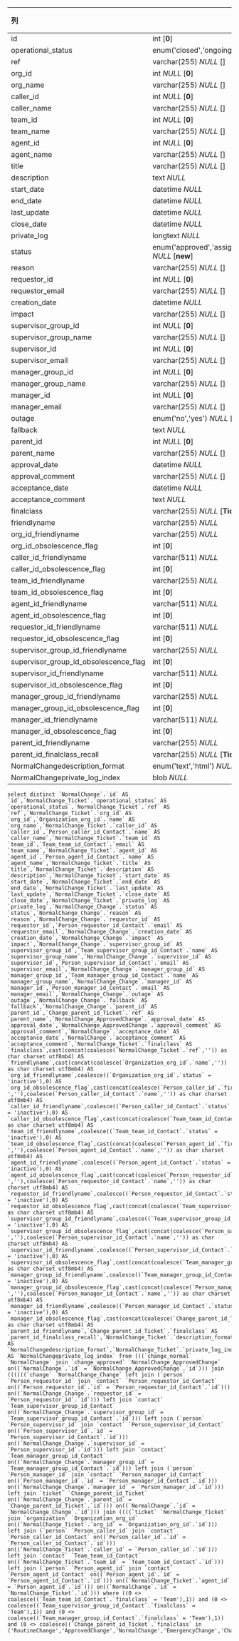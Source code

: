 | 列                                    | 类型                                                         | 注释 |
| :------------------------------------ | ------------------------------------------------------------ | ---- |
| id                                    | int [**0**]                                                  |      |
| operational_status                    | enum('closed','ongoing','resolved') *NULL* [**ongoing**]     |      |
| ref                                   | varchar(255) *NULL* []                                       |      |
| org_id                                | int *NULL* [**0**]                                           |      |
| org_name                              | varchar(255) *NULL* []                                       |      |
| caller_id                             | int *NULL* [**0**]                                           |      |
| caller_name                           | varchar(255) *NULL* []                                       |      |
| team_id                               | int *NULL* [**0**]                                           |      |
| team_name                             | varchar(255) *NULL* []                                       |      |
| agent_id                              | int *NULL* [**0**]                                           |      |
| agent_name                            | varchar(255) *NULL* []                                       |      |
| title                                 | varchar(255) *NULL* []                                       |      |
| description                           | text *NULL*                                                  |      |
| start_date                            | datetime *NULL*                                              |      |
| end_date                              | datetime *NULL*                                              |      |
| last_update                           | datetime *NULL*                                              |      |
| close_date                            | datetime *NULL*                                              |      |
| private_log                           | longtext *NULL*                                              |      |
| status                                | enum('approved','assigned','closed','implemented','monitored','new','notapproved','plannedscheduled','rejected','validated') *NULL* [**new**] |      |
| reason                                | varchar(255) *NULL* []                                       |      |
| requestor_id                          | int *NULL* [**0**]                                           |      |
| requestor_email                       | varchar(255) *NULL* []                                       |      |
| creation_date                         | datetime *NULL*                                              |      |
| impact                                | varchar(255) *NULL* []                                       |      |
| supervisor_group_id                   | int *NULL* [**0**]                                           |      |
| supervisor_group_name                 | varchar(255) *NULL* []                                       |      |
| supervisor_id                         | int *NULL* [**0**]                                           |      |
| supervisor_email                      | varchar(255) *NULL* []                                       |      |
| manager_group_id                      | int *NULL* [**0**]                                           |      |
| manager_group_name                    | varchar(255) *NULL* []                                       |      |
| manager_id                            | int *NULL* [**0**]                                           |      |
| manager_email                         | varchar(255) *NULL* []                                       |      |
| outage                                | enum('no','yes') *NULL* [**no**]                             |      |
| fallback                              | text *NULL*                                                  |      |
| parent_id                             | int *NULL* [**0**]                                           |      |
| parent_name                           | varchar(255) *NULL* []                                       |      |
| approval_date                         | datetime *NULL*                                              |      |
| approval_comment                      | varchar(255) *NULL* []                                       |      |
| acceptance_date                       | datetime *NULL*                                              |      |
| acceptance_comment                    | text *NULL*                                                  |      |
| finalclass                            | varchar(255) *NULL* [**Ticket**]                             |      |
| friendlyname                          | varchar(255) *NULL*                                          |      |
| org_id_friendlyname                   | varchar(255) *NULL*                                          |      |
| org_id_obsolescence_flag              | int [**0**]                                                  |      |
| caller_id_friendlyname                | varchar(511) *NULL*                                          |      |
| caller_id_obsolescence_flag           | int [**0**]                                                  |      |
| team_id_friendlyname                  | varchar(255) *NULL*                                          |      |
| team_id_obsolescence_flag             | int [**0**]                                                  |      |
| agent_id_friendlyname                 | varchar(511) *NULL*                                          |      |
| agent_id_obsolescence_flag            | int [**0**]                                                  |      |
| requestor_id_friendlyname             | varchar(511) *NULL*                                          |      |
| requestor_id_obsolescence_flag        | int [**0**]                                                  |      |
| supervisor_group_id_friendlyname      | varchar(255) *NULL*                                          |      |
| supervisor_group_id_obsolescence_flag | int [**0**]                                                  |      |
| supervisor_id_friendlyname            | varchar(511) *NULL*                                          |      |
| supervisor_id_obsolescence_flag       | int [**0**]                                                  |      |
| manager_group_id_friendlyname         | varchar(255) *NULL*                                          |      |
| manager_group_id_obsolescence_flag    | int [**0**]                                                  |      |
| manager_id_friendlyname               | varchar(511) *NULL*                                          |      |
| manager_id_obsolescence_flag          | int [**0**]                                                  |      |
| parent_id_friendlyname                | varchar(255) *NULL*                                          |      |
| parent_id_finalclass_recall           | varchar(255) *NULL* [**Ticket**]                             |      |
| NormalChangedescription_format        | enum('text','html') *NULL* [**text**]                        |      |
| NormalChangeprivate_log_index         | blob *NULL*                                                  |      |

```
select distinct `NormalChange`.`id` AS `id`,`NormalChange_Ticket`.`operational_status` AS `operational_status`,`NormalChange_Ticket`.`ref` AS `ref`,`NormalChange_Ticket`.`org_id` AS `org_id`,`Organization_org_id`.`name` AS `org_name`,`NormalChange_Ticket`.`caller_id` AS `caller_id`,`Person_caller_id_Contact`.`name` AS `caller_name`,`NormalChange_Ticket`.`team_id` AS `team_id`,`Team_team_id_Contact`.`email` AS `team_name`,`NormalChange_Ticket`.`agent_id` AS `agent_id`,`Person_agent_id_Contact`.`name` AS `agent_name`,`NormalChange_Ticket`.`title` AS `title`,`NormalChange_Ticket`.`description` AS `description`,`NormalChange_Ticket`.`start_date` AS `start_date`,`NormalChange_Ticket`.`end_date` AS `end_date`,`NormalChange_Ticket`.`last_update` AS `last_update`,`NormalChange_Ticket`.`close_date` AS `close_date`,`NormalChange_Ticket`.`private_log` AS `private_log`,`NormalChange_Change`.`status` AS `status`,`NormalChange_Change`.`reason` AS `reason`,`NormalChange_Change`.`requestor_id` AS `requestor_id`,`Person_requestor_id_Contact`.`email` AS `requestor_email`,`NormalChange_Change`.`creation_date` AS `creation_date`,`NormalChange_Change`.`impact` AS `impact`,`NormalChange_Change`.`supervisor_group_id` AS `supervisor_group_id`,`Team_supervisor_group_id_Contact`.`name` AS `supervisor_group_name`,`NormalChange_Change`.`supervisor_id` AS `supervisor_id`,`Person_supervisor_id_Contact`.`email` AS `supervisor_email`,`NormalChange_Change`.`manager_group_id` AS `manager_group_id`,`Team_manager_group_id_Contact`.`name` AS `manager_group_name`,`NormalChange_Change`.`manager_id` AS `manager_id`,`Person_manager_id_Contact`.`email` AS `manager_email`,`NormalChange_Change`.`outage` AS `outage`,`NormalChange_Change`.`fallback` AS `fallback`,`NormalChange_Change`.`parent_id` AS `parent_id`,`Change_parent_id_Ticket`.`ref` AS `parent_name`,`NormalChange_ApprovedChange`.`approval_date` AS `approval_date`,`NormalChange_ApprovedChange`.`approval_comment` AS `approval_comment`,`NormalChange`.`acceptance_date` AS `acceptance_date`,`NormalChange`.`acceptance_comment` AS `acceptance_comment`,`NormalChange_Ticket`.`finalclass` AS `finalclass`,cast(concat(coalesce(`NormalChange_Ticket`.`ref`,'')) as char charset utf8mb4) AS `friendlyname`,cast(concat(coalesce(`Organization_org_id`.`name`,'')) as char charset utf8mb4) AS `org_id_friendlyname`,coalesce((`Organization_org_id`.`status` = 'inactive'),0) AS `org_id_obsolescence_flag`,cast(concat(coalesce(`Person_caller_id`.`first_name`,''),coalesce(' ',''),coalesce(`Person_caller_id_Contact`.`name`,'')) as char charset utf8mb4) AS `caller_id_friendlyname`,coalesce((`Person_caller_id_Contact`.`status` = 'inactive'),0) AS `caller_id_obsolescence_flag`,cast(concat(coalesce(`Team_team_id_Contact`.`name`,'')) as char charset utf8mb4) AS `team_id_friendlyname`,coalesce((`Team_team_id_Contact`.`status` = 'inactive'),0) AS `team_id_obsolescence_flag`,cast(concat(coalesce(`Person_agent_id`.`first_name`,''),coalesce(' ',''),coalesce(`Person_agent_id_Contact`.`name`,'')) as char charset utf8mb4) AS `agent_id_friendlyname`,coalesce((`Person_agent_id_Contact`.`status` = 'inactive'),0) AS `agent_id_obsolescence_flag`,cast(concat(coalesce(`Person_requestor_id`.`first_name`,''),coalesce(' ',''),coalesce(`Person_requestor_id_Contact`.`name`,'')) as char charset utf8mb4) AS `requestor_id_friendlyname`,coalesce((`Person_requestor_id_Contact`.`status` = 'inactive'),0) AS `requestor_id_obsolescence_flag`,cast(concat(coalesce(`Team_supervisor_group_id_Contact`.`name`,'')) as char charset utf8mb4) AS `supervisor_group_id_friendlyname`,coalesce((`Team_supervisor_group_id_Contact`.`status` = 'inactive'),0) AS `supervisor_group_id_obsolescence_flag`,cast(concat(coalesce(`Person_supervisor_id`.`first_name`,''),coalesce(' ',''),coalesce(`Person_supervisor_id_Contact`.`name`,'')) as char charset utf8mb4) AS `supervisor_id_friendlyname`,coalesce((`Person_supervisor_id_Contact`.`status` = 'inactive'),0) AS `supervisor_id_obsolescence_flag`,cast(concat(coalesce(`Team_manager_group_id_Contact`.`name`,'')) as char charset utf8mb4) AS `manager_group_id_friendlyname`,coalesce((`Team_manager_group_id_Contact`.`status` = 'inactive'),0) AS `manager_group_id_obsolescence_flag`,cast(concat(coalesce(`Person_manager_id`.`first_name`,''),coalesce(' ',''),coalesce(`Person_manager_id_Contact`.`name`,'')) as char charset utf8mb4) AS `manager_id_friendlyname`,coalesce((`Person_manager_id_Contact`.`status` = 'inactive'),0) AS `manager_id_obsolescence_flag`,cast(concat(coalesce(`Change_parent_id_Ticket`.`ref`,'')) as char charset utf8mb4) AS `parent_id_friendlyname`,`Change_parent_id_Ticket`.`finalclass` AS `parent_id_finalclass_recall`,`NormalChange_Ticket`.`description_format` AS `NormalChangedescription_format`,`NormalChange_Ticket`.`private_log_index` AS `NormalChangeprivate_log_index` from (((`change_normal` `NormalChange` join `change_approved` `NormalChange_ApprovedChange` on((`NormalChange`.`id` = `NormalChange_ApprovedChange`.`id`))) join ((((((`change` `NormalChange_Change` left join (`person` `Person_requestor_id` join `contact` `Person_requestor_id_Contact` on((`Person_requestor_id`.`id` = `Person_requestor_id_Contact`.`id`))) on((`NormalChange_Change`.`requestor_id` = `Person_requestor_id`.`id`))) left join `contact` `Team_supervisor_group_id_Contact` on((`NormalChange_Change`.`supervisor_group_id` = `Team_supervisor_group_id_Contact`.`id`))) left join (`person` `Person_supervisor_id` join `contact` `Person_supervisor_id_Contact` on((`Person_supervisor_id`.`id` = `Person_supervisor_id_Contact`.`id`))) on((`NormalChange_Change`.`supervisor_id` = `Person_supervisor_id`.`id`))) left join `contact` `Team_manager_group_id_Contact` on((`NormalChange_Change`.`manager_group_id` = `Team_manager_group_id_Contact`.`id`))) left join (`person` `Person_manager_id` join `contact` `Person_manager_id_Contact` on((`Person_manager_id`.`id` = `Person_manager_id_Contact`.`id`))) on((`NormalChange_Change`.`manager_id` = `Person_manager_id`.`id`))) left join `ticket` `Change_parent_id_Ticket` on((`NormalChange_Change`.`parent_id` = `Change_parent_id_Ticket`.`id`))) on((`NormalChange`.`id` = `NormalChange_Change`.`id`))) join ((((`ticket` `NormalChange_Ticket` join `organization` `Organization_org_id` on((`NormalChange_Ticket`.`org_id` = `Organization_org_id`.`id`))) left join (`person` `Person_caller_id` join `contact` `Person_caller_id_Contact` on((`Person_caller_id`.`id` = `Person_caller_id_Contact`.`id`))) on((`NormalChange_Ticket`.`caller_id` = `Person_caller_id`.`id`))) left join `contact` `Team_team_id_Contact` on((`NormalChange_Ticket`.`team_id` = `Team_team_id_Contact`.`id`))) left join (`person` `Person_agent_id` join `contact` `Person_agent_id_Contact` on((`Person_agent_id`.`id` = `Person_agent_id_Contact`.`id`))) on((`NormalChange_Ticket`.`agent_id` = `Person_agent_id`.`id`))) on((`NormalChange`.`id` = `NormalChange_Ticket`.`id`))) where ((0 <> coalesce((`Team_team_id_Contact`.`finalclass` = 'Team'),1)) and (0 <> coalesce((`Team_supervisor_group_id_Contact`.`finalclass` = 'Team'),1)) and (0 <> coalesce((`Team_manager_group_id_Contact`.`finalclass` = 'Team'),1)) and (0 <> coalesce((`Change_parent_id_Ticket`.`finalclass` in ('RoutineChange','ApprovedChange','NormalChange','EmergencyChange','Change')),1)))
```

